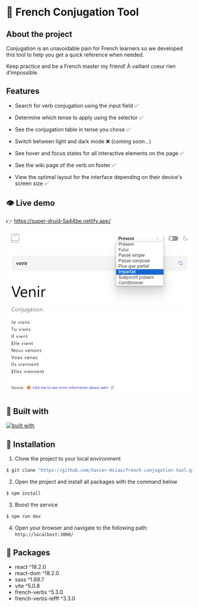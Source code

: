# 🥐 French Conjugation Tool

## About the project

Conjugation is an unavoidable pain for French learners so we developed this tool to help you get a quick reference when needed.

Keep practice and be a French master my friend!
À vaillant coeur rien d’impossible.

## Features

- Search for verb conjugation using the input field ✅

- Determine which tense to apply using the selector ✅

- See the conjugation table in tense you chose ✅

- Switch between light and dark mode ❌ (coming soon...)

- See hover and focus states for all interactive elements on the page ✅

- See the wiki page of the verb on footer ✅

- View the optimal layout for the interface depending on their device's screen size ✅

## 👁️ Live demo

👉 https://super-druid-5a44be.netlify.app/

![screenshot](https://github.com/Xavier-Hsiao/french-conjugation-tool/blob/master/src/assets/images/french-conjugation-tool.png)

## 🧩 Built with

[![built with](https://skillicons.dev/icons?i=js,html,sass,react,vite,netlify)](https://skillicons.dev)

## 🚀 Installation

1. Clone the project to your local environment

```bash
$ git clone "https://github.com/Xavier-Hsiao/french-conjugation-tool.git"
```

2. Open the project and install all packages with the command below

```bash
$ npm install
```

3. Boost the service

```bash
$ npm run dev
```

4. Open your browser and navigate to the following path: `http://localhost:3000/`

## 👜 Packages

- react ^18.2.0
- react-dom ^18.2.0
- sass ^1.69.7
- vite ^5.0.8
- french-verbs ^5.3.0
- french-verbs-lefff ^3.3.0
